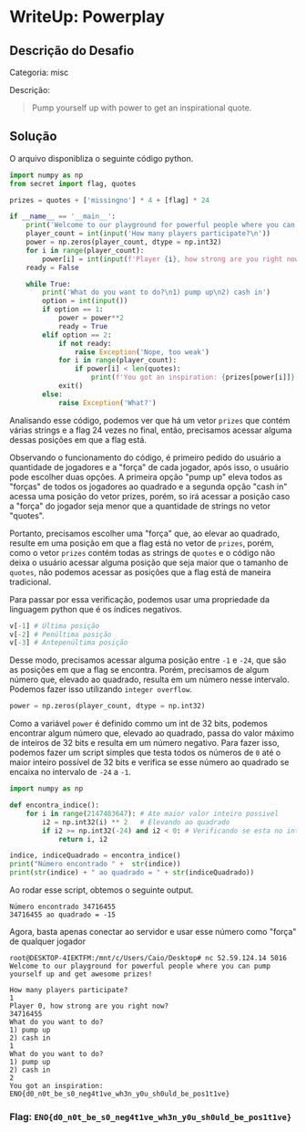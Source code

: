 # WriteUp: Powerplay
## Descrição do Desafio
Categoria: misc

Descrição:
> Pump yourself up with power to get an inspirational quote.

## Solução
O arquivo disponibliza o seguinte código python.

```py
import numpy as np
from secret import flag, quotes

prizes = quotes + ['missingno'] * 4 + [flag] * 24

if __name__ == '__main__':
	print('Welcome to our playground for powerful people where you can pump yourself up and get awesome prizes!\n')
	player_count = int(input('How many players participate?\n'))
	power = np.zeros(player_count, dtype = np.int32)
	for i in range(player_count):
		power[i] = int(input(f'Player {i}, how strong are you right now?\n'))
	ready = False

	while True:
		print('What do you want to do?\n1) pump up\n2) cash in')
		option = int(input())
		if option == 1:
			power = power**2
			ready = True
		elif option == 2:
			if not ready:
				raise Exception('Nope, too weak')
			for i in range(player_count):
				if power[i] < len(quotes):
					print(f'You got an inspiration: {prizes[power[i]]}')
			exit()
		else:
			raise Exception('What?')

```
Analisando esse código, podemos ver que há um vetor `prizes` que contém várias strings e a flag 24 vezes no final, então, precisamos acessar alguma dessas posições em que a flag está.

Observando o funcionamento do código, é primeiro pedido do usuário a quantidade de jogadores e a "força" de cada jogador, após isso, o usuário pode escolher duas opções. A primeira opção "pump up" eleva todos as "forças" de todos os jogadores ao quadrado e a segunda opção "cash in" acessa uma posição do vetor prizes, porém, so irá acessar a posição caso a "força" do jogador seja menor que a quantidade de strings no vetor "quotes".

Portanto, precisamos escolher uma "força" que, ao elevar ao quadrado, resulte em uma posição em que a flag está no vetor de `prizes`, porém, como o vetor `prizes` contém todas as strings de `quotes` e o código não deixa
o usuário acessar alguma posição que seja maior que o tamanho de `quotes`, não podemos acessar as posições que a flag está de maneira tradicional.

Para passar por essa verificação, podemos usar uma propriedade da linguagem python que é os índices negativos.

```py
v[-1] # Última posição
v[-2] # Penúltima posição
v[-3] # Antepenúltima posição
```

Desse modo, precisamos acessar alguma posição entre `-1` e `-24`, que são as posições em que a flag se encontra. Porém, precisamos de algum número que, elevado ao quadrado, resulta em um número nesse intervalo. 
Podemos fazer isso utilizando `integer overflow`.

```py
power = np.zeros(player_count, dtype = np.int32)
```

Como a variável `power` é definido commo um int de 32 bits, podemos encontrar algum número que, elevado ao quadrado, passa do valor máximo de inteiros de 32 bits e resulta em um número negativo. Para fazer isso,
podemos fazer um script simples que testa todos os números de `0` até o maior inteiro possível de 32 bits e verifica se esse número ao quadrado se encaixa no intervalo de `-24` a `-1`.

```py
import numpy as np

def encontra_indice():
    for i in range(2147483647): # Ate maior valor inteiro possivel
        i2 = np.int32(i) ** 2   # Elevando ao quadrado
        if i2 >= np.int32(-24) and i2 < 0: # Verificando se esta no intervalo -24 a -1
            return i, i2

indice, indiceQuadrado = encontra_indice()
print("Número encontrado " +  str(indice))
print(str(indice) + " ao quadrado = " + str(indiceQuadrado))
```

Ao rodar esse script, obtemos o seguinte output.

```
Número encontrado 34716455
34716455 ao quadrado = -15
```

Agora, basta apenas conectar ao servidor e usar esse número como "força" de qualquer jogador

```shell
root@DESKTOP-4IEKTFM:/mnt/c/Users/Caio/Desktop# nc 52.59.124.14 5016
Welcome to our playground for powerful people where you can pump yourself up and get awesome prizes!

How many players participate?
1
Player 0, how strong are you right now?
34716455
What do you want to do?
1) pump up
2) cash in
1
What do you want to do?
1) pump up
2) cash in
2
You got an inspiration: ENO{d0_n0t_be_s0_neg4t1ve_wh3n_y0u_sh0uld_be_pos1t1ve}
```

### Flag: `ENO{d0_n0t_be_s0_neg4t1ve_wh3n_y0u_sh0uld_be_pos1t1ve}`
